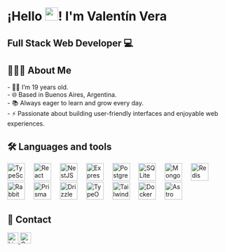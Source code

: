 <div>
  <h1>¡Hello <img src="https://raw.githubusercontent.com/iampavangandhi/iampavangandhi/master/gifs/Hi.gif" width="30px">! I'm Valentín Vera</h1>
  <h2>Full Stack Web Developer 💻</h2>
</div>

<h2>👨🏻‍💻 About Me</h2>

<p>
- 👦🏻 I’m 19 years old.<br>
- 🌐 Based in Buenos Aires, Argentina.<br>
- 📚 Always eager to learn and grow every day.<br>
- ⚡ Passionate about building user-friendly interfaces and enjoyable web experiences.
</p>

<h2>🛠 Languages and tools</h2>

<div>
  <img src="https://svgl.app/library/typescript.svg" height="40" alt="TypeScript Logo"/>
  <img width="12"/>
  <img src="https://svgl.app/library/react_dark.svg" height="40" alt="React Logo"/>
  <img width="12"/>
  <img src="https://svgl.app/library/nestjs.svg" height="40" alt="NestJS Logo"/>
  <img width="12"/>
  <img src="https://svgl.app/library/expressjs_dark.svg" height="40" alt="Express.js Logo"/>
  <img width="12"/>
  <img src="https://svgl.app/library/postgresql.svg" height="40" alt="PostgreSQL Logo"/>
  <img width="12"/>
  <img src="https://svgl.app/library/sqlite.svg" height="40" alt="SQLite Logo"/>
  <img width="12"/>
  <img src="https://svgl.app/library/mongodb.svg" height="40" alt="MongoDB Logo"/>
  <img width="12"/>
  <img src="https://svgl.app/library/redis.svg" height="40" alt="Redis Logo"/>
  <img width="12"/>
  <img src="https://cdn.jsdelivr.net/gh/devicons/devicon/icons/rabbitmq/rabbitmq-original.svg" height="40" alt="RabbitMQ Logo"/>
  <img width="12"/>
  <img src="https://svgl.app/library/prisma_dark.svg" height="40" alt="PrismaORM Logo"/>
  <img width="12"/>
  <img src="https://svgl.app/library/drizzle-orm_dark.svg" height="40" alt="DrizzleORM Logo"/>
  <img width="12"/>
  <img src="https://svgl.app/library/typeorm.svg" height="40" alt="TypeORM Logo"/>
  <img width="12"/>
  <img src="https://svgl.app/library/tailwindcss.svg" height="40" alt="Tailwind CSS Logo"/>
  <img width="12"/>
  <img src="https://svgl.app/library/docker.svg" height="40" alt="Docker Logo"/>
  <img width="12"/>
  <img src="https://svgl.app/library/astro_dark.svg" height="40" alt="Astro Logo"/>
</div>

<h2>📨 Contact</h2>

<div>
    <a href="https://www.linkedin.com/in/valentinvera/">
      <img src="https://img.shields.io/static/v1?message=LinkedIn&logo=linkedin&label=&color=0077B5&logoColor=white&labelColor=&style=for-the-badge" height="25" alt="Linkedin Logo"/>
    </a>
    <a href="mailto:valentinvera2805@gmail.com">
      <img src="https://img.shields.io/static/v1?message=Gmail&logo=gmail&label=&color=D14836&logoColor=white&labelColor=&style=for-the-badge" height="25" alt="Gmail Logo"/>
    </a>
</div>
